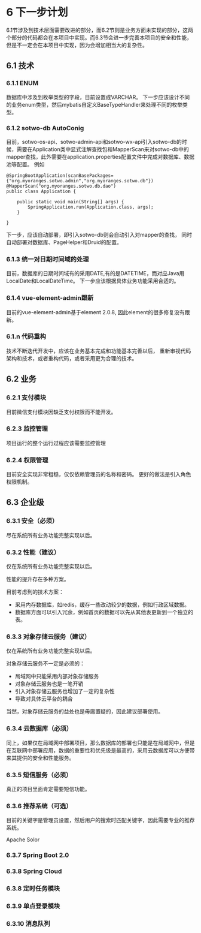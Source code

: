 # 6 下一步计划

6.1节涉及到技术层面需要改进的部分，而6.2节则是业务方面未实现的部分，这两个部分的代码都会在本项目中实现。而6.3节会进一步完善本项目的安全和性能，但是不一定会在本项目中实现，因为会增加相当大的复杂性。

## 6.1 技术

### 6.1.1 ENUM
数据库中涉及到枚举类型的字段，目前设置成VARCHAR。
下一步应该设计不同的业务enum类型，然后mybatis自定义BaseTypeHandler来处理不同的枚举类型。

### 6.1.2 sotwo-db AutoConig
目前，sotwo-os-api、sotwo-admin-api和sotwo-wx-api引入sotwo-db的时候，需要在Application类中显式注解查找包和MapperScan来对sotwo-db中的mapper查找，此外需要在application.properties配置文件中完成对数据库、数据池等配置。
例如
```
@SpringBootApplication(scanBasePackages={"org.myoranges.sotwo.admin","org.myoranges.sotwo.db"})
@MapperScan("org.myoranges.sotwo.db.dao")
public class Application {

    public static void main(String[] args) {
        SpringApplication.run(Application.class, args);
    }

}
```
下一步，应该自动部署，即引入sotwo-db则会自动引入对mapper的查找，
同时自动部署对数据库、PageHelper和Druid的配置。

### 6.1.3 统一对日期时间域的处理
目前，数据库的日期时间域有的采用DATE,有的是DATETIME，而对应Java用LocalDate和LocalDateTime。
下一步应该根据具体业务功能采用合适的。

### 6.1.4 vue-element-admin跟新
目前的vue-element-admin基于element 2.0.8, 因此element的很多修复没有跟新。

### 6.1.n 代码重构

技术不断迭代开发中，应该在业务基本完成和功能基本完善以后，
重新审视代码架构和技术，或者重构代码，或者采用更为合理的技术。

## 6.2 业务
 
### 6.2.1 支付模块

目前微信支付模块因缺乏支付权限而不能开发。

### 6.2.3 监控管理

项目运行的整个运行过程应该需要监控管理

### 6.2.4 权限管理

目前安全实现非常粗糙，仅仅依赖管理员的名称和密码。
更好的做法是引入角色权限机制。

## 6.3 企业级

### 6.3.1 安全（必须）

尽在系统所有业务功能完整实现以后。

### 6.3.2 性能（建议）

仅在系统所有业务功能完整实现以后。

性能的提升存在多种方案。

目前考虑到的技术方案：

* 采用内存数据库，如redis，缓存一些改动较少的数据，例如行政区域数据。
* 数据库方面可以引入冗余，例如首页的数据可以先从其他表更新到一个独立的表。

### 6.3.3 对象存储云服务（建议）

仅在系统所有业务功能完整实现以后。

对象存储云服务不一定是必须的：

* 局域网中只能采用内部对象存储服务
* 对象存储云服务也是一笔开销
* 引入对象存储云服务也增加了一定的复杂性
* 导致对具体云平台的耦合

当然，对象存储云服务的益处也是毋庸置疑的，因此建议部署使用。

### 6.3.4 云数据库（必须）

同上，如果仅在局域网中部署项目，那么数据库的部署也只能是在局域网中，但是在互联网中部署应用，数据的重要性和优先级是最高的，采用云数据库可以方便带来其提供的安全和性能服务。

### 6.3.5 短信服务（必须）

真正的项目里面肯定需要短信功能。

### 6.3.6 推荐系统（可选）

目前的关键字是管理员设置，然后用户的搜索时匹配关键字，因此需要专业的推荐系统。

Apache Solor

### 6.3.7 Spring Boot 2.0

### 6.3.8 Spring Cloud

### 6.3.8 定时任务模块

### 6.3.9 单点登录模块

### 6.3.10 消息队列